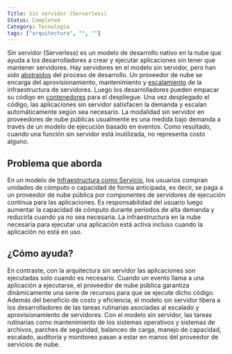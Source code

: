 ```yaml
---
Title: Sin servidor (Serverless)
Status: Completed
Category: Tecnología
tags: ["arquitectura", "", ""]
---
```


Sin servidor (Serverless) es un modelo de desarrollo nativo en la nube que ayuda a los desarrolladores a
crear y ejecutar aplicaciones sin tener que mantener servidores.
Hay servidores en el modelo sin servidor, pero han sido [abstraídos](/es/abstraction/) del proceso de desarrollo.
Un proveedor de nube se encarga del aprovisionamiento, mantenimiento y [escalamiento](/es/scalability/) de la infraestructura de servidores.
Luego los desarrolladores pueden empacar su código en [contenedores](/es/containers/) para el despliegue.
Una vez desplegado el código, las aplicaciones sin servidor satisfacen la demanda y escalan automáticamente según sea necesario.
La modalidad sin servidor en proveedores de nube públicas usualmente es una medida bajo demanda a través de un modelo de ejecución basado en eventos.
Como resultado, cuando una función sin servidor está inutilizada, no representa costo alguno.

## Problema que aborda

En un modelo de [Infraestructura como Servicio](/es/infrastructure-as-a-service/),
los usuarios compran unidades de cómputo o capacidad de forma anticipada, es decir, se paga a un proveedor de nube pública por componentes de servidores de ejecución continua para las aplicaciones.
Es responsabilidad del usuario luego aumentar la capacidad de cómputo durante periodos de alta demanda y
reducirla cuando ya no sea necesaria.
La infraestructura en la nube necesaria para ejecutar una aplicación está activa incluso cuando la aplicación no está en uso.

## ¿Cómo ayuda?

En contraste, con la arquitectura sin servidor las aplicaciones son ejecutadas solo cuando es necesario.
Cuando un evento llama a una aplicación a ejecutarse, el proveedor de nube pública garantiza dinámicamente una serie de recursos para que se ejecute dicho código.
Además del beneficio de costo y eficiencia,
el modelo sin servidor libera a los desarrolladores de las tareas rutinarias asociadas al escalado y aprovisionamiento de servidores.
Con el modelo sin servidor, las tareas rutinarias como mantenimiento de los sistemas operativos y sistemas de archivos, parches de seguridad,
balanceo de carga, manejo de capacidad, escalado, auditoría y monitoreo pasan a estar en manos del proveedor de servicios de nube.
